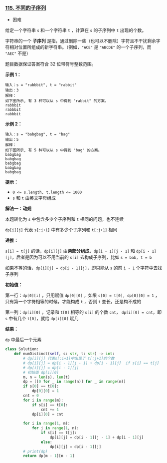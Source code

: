 ### [115. 不同的子序列](https://leetcode.cn/problems/distinct-subsequences/)

- 困难

给定一个字符串 `s` 和一个字符串 `t` ，计算在 `s` 的子序列中 `t` 出现的个数。

字符串的一个 **子序列** 是指，通过删除一些（也可以不删除）字符且不干扰剩余字符相对位置所组成的新字符串。（例如，`"ACE"` 是 `"ABCDE"` 的一个子序列，而 `"AEC"` 不是）

题目数据保证答案符合 32 位带符号整数范围。

**示例 1：**

```
输入：s = "rabbbit", t = "rabbit"
输出：3
解释：
如下图所示, 有 3 种可以从 s 中得到 "rabbit" 的方案。
rabbbit
rabbbit
rabbbit
```

**示例 2：**

```
输入：s = "babgbag", t = "bag"
输出：5
解释：
如下图所示, 有 5 种可以从 s 中得到 "bag" 的方案。 
babgbag
babgbag
babgbag
babgbag
babgbag
```

**提示：**

- `0 <= s.length, t.length <= 1000`
- `s` 和 `t` 由英文字母组成

**解法一：动规**

本题转化为 `s` 中包含多少个子序列和 `t` 相同的问题，也不连续

`dp[i][j]` 代表 `s[:i+1]` 中有多少个子序列和 `t[:j+1]` 相同

**递推：**

`s[i] = t[j]` 的话，`dp[i][j]` 由**两部分组成**，`dp[i - 1][j - 1]` 和 `dp[i - 1][j]`，后者是因为可以不用当前的 `s[i]` 去构成子序列，比如 `s = bab, t = b`

如果不等的话，`dp[i][j] = dp[i - 1][j]`，即只能从 `s` 的前 `i - 1` 个字符中去找子序列

**初始值：** 

第一行：`dp[0][i]` ，只用赋值 `dp[0][0]` ，如果 `s[0] = t[0], dp[0][0] = 1` ，只有第一个字符相等的时候，才能构成 `t` ，否则 `t` 变长，还是构不成的

第一列：`dp[i][0]` ，记录和 `t[0]` 相等的 `s[i]` 的个数 `cnt`， `dp[i][0] = cnt`，即 `s` 中有几个 `t[0]`，就给 `dp[i][0]` 赋几

**结果：**

`dp` 中最后一个元素

```python
class Solution:
    def numDistinct(self, s: str, t: str) -> int:
        # dp[i][j] 代表s[:i+1]中出现了 t[:j+1]的个数
        # dp[i][j] = dp[i - 1][j - 1] + dp[i - 1][j]  if s[i] == t[j]
        # dp[i][j] = dp[i - 1][j]
        # 初始值 dp[i][0]
        m, n = len(s), len(t)
        dp = [[0 for _ in range(n)] for _ in range(m)]
        if s[0] == t[0]:
            dp[0][0] = 1
        cnt = 0
        for i in range(m):
            if s[i] == t[0]:
                cnt += 1
            dp[i][0] = cnt
        
        for i in range(1, m):
            for j in range(1, n):
                if s[i] == t[j]:
                    dp[i][j] = dp[i - 1][j - 1] + dp[i - 1][j]
                else:
                    dp[i][j] = dp[i - 1][j]
        # print(dp)
        return dp[m - 1][n - 1]
```

